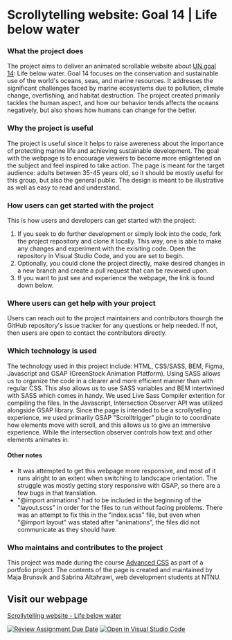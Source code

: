 # Scrollytelling website: Goal 14 | Life below water

### What the project does
The project aims to deliver an animated scrollable website about [UN goal 14](https://www.globalgoals.org/goals/14-life-below-water/): Life below water. Goal 14 focuses on the conservation and sustainable use of the world's oceans, seas, and marine resources. It addresses the significant challenges faced by marine ecosystems due to pollution, climate change, overfishing, and habitat destruction. The project created primarily tackles the human aspect, and how our behavior tends affects the oceans negatively, but also shows how humans can change for the better.
### Why the project is useful
The project is useful since it helps to raise awereness about the importance of protecting marine life and achieving sustainable development. The goal with the webpage is to encourage viewers to become more enlightened on the subject and feel inspired to take action. The page is meant for the target audience: adults between 35-45 years old, so it should be mostly useful for this group, but also the general public. The design is meant to be illustrative as well as easy to read and understand.
### How users can get started with the project
This is how users and developers can get started with the project:
1. If you seek to do further development or simply look into the code, fork the project repository and clone it locally. This way, one is able to make any changes and experiment with the exisiting code. Open the repository in Visual Studio Code, and you are set to begin.
2. Optionally, you could clone the project directly, make desired changes in a new branch and create a pull request that can be reviewed upon.
3. If you want to just see and experience the webpage, the link is found down below.
### Where users can get help with your project
Users can reach out to the project maintainers and contributors thourgh the GitHub repository's issue tracker for any questions or help needed. If not, then users are open to contact the contributors directly.
### Which technology is used
The technology used in this project include: HTML, CSS/SASS, BEM, Figma, Javascript and GSAP (GreenStock Animation Platform). Using SASS allows us to organize the code in a clearer and more efficient manner than with regular CSS. This also allows us to use SASS variables and BEM intertwined with SASS which comes in handy. We used Live Sass Compiler extention for compiling the files. In the Javascript, Intersection Observer API was utilized alongside GSAP library. Since the page is intended to be a scrollytelling experience, we used primarily GSAP "Scrolltrigger" plugin to to coordinate how elements move with scroll, and this allows us to give an immersive experience. While the intersection observer controls how text and other elements animates in. 
#### Other notes
- It was attempted to get this webpage more responsive, and most of it runs alright to an extent when switching to landscape orientation. The struggle was mostly getting story responsive with GSAP, so there are a few bugs in that translation.
- "@import animations" had to be included in the beginning of the "layout.scss" in order for the files to run without facing problems. There was an attempt to fix this in the "index.scss" file, but even when "@import layout" was stated after "animations", the files did not communicate as they should have. 
### Who maintains and contributes to the project
This project was made during the course [Advanced CSS](https://www.ntnu.edu/studies/courses/IDG1293/#tab=omEmnet) as part of a portfolio project.
The contents of the page is created and maintained by Maja Brunsvik and Sabrina Altahrawi, web development students at NTNU.

## Visit our webpage
[Scrollytelling website - Life below water](https://advancedcss2023.github.io/assignment-3--scrollytelling-group-6/)


[![Review Assignment Due Date](https://classroom.github.com/assets/deadline-readme-button-24ddc0f5d75046c5622901739e7c5dd533143b0c8e959d652212380cedb1ea36.svg)](https://classroom.github.com/a/E1TYCvbT)
[![Open in Visual Studio Code](https://classroom.github.com/assets/open-in-vscode-718a45dd9cf7e7f842a935f5ebbe5719a5e09af4491e668f4dbf3b35d5cca122.svg)](https://classroom.github.com/online_ide?assignment_repo_id=11008367&assignment_repo_type=AssignmentRepo)
